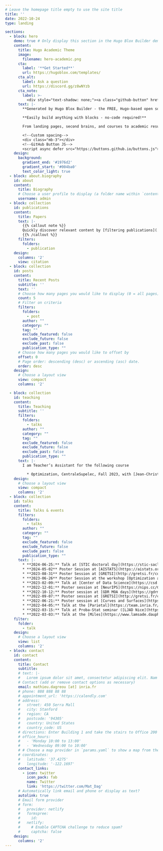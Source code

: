 ```yaml
---
# Leave the homepage title empty to use the site title
title: ''
date: 2022-10-24
type: landing

sections:
  - block: hero
    demo: true # Only display this section in the Hugo Blox Builder demo site
    content:
      title: Hugo Academic Theme
      image:
        filename: hero-academic.png
      cta:
        label: '**Get Started**'
        url: https://hugoblox.com/templates/
      cta_alt:
        label: Ask a question
        url: https://discord.gg/z8wNYzb
      cta_note:
        label: >-
          <div style="text-shadow: none;"><a class="github-button" href="https://github.com/HugoBlox/hugo-blox-builder" data-icon="octicon-star" data-size="large" data-show-count="true" aria-label="Star">Star Hugo Blox Builder</a></div><div style="text-shadow: none;"><a class="github-button" href="https://github.com/HugoBlox/theme-academic-cv" data-icon="octicon-star" data-size="large" data-show-count="true" aria-label="Star">Star the Academic template</a></div>
      text: |-
        **Generated by Hugo Blox Builder - the FREE, Hugo-based open source website builder trusted by 500,000+ sites.**

        **Easily build anything with blocks - no-code required!**

        From landing pages, second brains, and courses to academic resumés, conferences, and tech blogs.

        <!--Custom spacing-->
        <div class="mb-3"></div>
        <!--GitHub Button JS-->
        <script async defer src="https://buttons.github.io/buttons.js"></script>
    design:
      background:
        gradient_end: '#1976d2'
        gradient_start: '#004ba0'
        text_color_light: true
  - block: about.biography
    id: about
    content:
      title: Biography
      # Choose a user profile to display (a folder name within `content/authors/`)
      username: admin
  - block: collection
    id: publications
    content:
      title: Papers
      text: |-
        {{% callout note %}}
        Quickly discover relevant content by [filtering publications](./publication/).
        {{% /callout %}}
      filters:
        folders:
          - publication
    design:
      columns: '2'
      view: citation
  - block: collection
    id: posts
    content:
      title: Recent Posts
      subtitle: ''
      text: ''
      # Choose how many pages you would like to display (0 = all pages)
      count: 5
      # Filter on criteria
      filters:
        folders:
          - post
        author: ""
        category: ""
        tag: ""
        exclude_featured: false
        exclude_future: false
        exclude_past: false
        publication_type: ""
      # Choose how many pages you would like to offset by
      offset: 0
      # Page order: descending (desc) or ascending (asc) date.
      order: desc
    design:
      # Choose a layout view
      view: compact
      columns: '2'

  - block: collection
    id: teaching
    content:
      title: Teaching
      subtitle: ''
      filters:
        folders:
          - talks
        author: ""
        category: ""
        tag: ""
        exclude_featured: false
        exclude_future: false
        exclude_past: false
        publication_type: ""
      text: |- 
        I am Teacher’s Assistant for the following course

          * Optimization, CentraleSupelec, Fall 2023, with [Jean-Christophe Pesquet](https://jc.pesquet.eu/) and [Giorgio Valmorbida](https://l2s.centralesupelec.fr/u/valmorbida-giorgio/)
    design:
      # Choose a layout view
      view: compact
      columns: '2'
  - block: collection
    id: talks
    content:
      title: Talks & events
      filters:
        folders:
          - talks
        author: ""
        category: ""
        tag: ""
        exclude_featured: false
        exclude_future: false
        exclude_past: false
        publication_type: ""
      text: |- 
        * **2024-06-25:** Talk at [STIC doctoral day](https://stic-saclay24.sciencesconf.org/resource/page/id/1) (Gif-sur-Yvette): *A framework for bilevel optimization that enables stochastic and global variance reduction algorithms*
        * **2024-05-02** Poster Session at [AISTATS](https://aistats.org/aistats2024/) (Valencia): *A lower bound a near-optimal algorithm for bilevel empirical risk minimization*
        * **2023-08-31** Poster Session at [GRETSI](http://gretsi.fr/colloque2023/) (Grenoble): *A lower bound a near-optimal algorithm for bilevel empirical risk minimization*
        * **2023-06-26** Poster Session at the workshop [Optimization and machine learning](https://aniti.univ-toulouse.fr/2023/05/16/aniti-et-prairie-vous-invitent-a-un-workshop-optimisation/) (Toulouse): *A lower bound a near-optimal algorithm for bilevel empirical risk minimization*
        * **2023-02-09:** Talk at [Center of Data Science](https://csd.ens.psl.eu/) (ENS): *A framework for bilevel optimization that enables stochastic and global variance reduction algorithms*
        * **2022-12-01:** Poster session at [NeurIPS](https://nips.cc/Conferences/2022) (New-Orleans): *A framework for bilevel optimization that enables stochastic and global variance reduction algorithms*
        * **2022-10-12:** Poster session at [GDR MOA days](https://gdrmoa.math.cnrs.fr/activites-journees-annuelles-2022-du-gdr-moa/) (Nice): *A framework for bilevel optimization that enables stochastic and global variance reduction algorithms*
        * **2022-09-07:** Poster session at [GRETSI](http://gretsi.fr/colloque2022/) (Nancy): *A framework for bilevel optimization that enables stochastic and global variance reduction algorithms*
        * **2022-06-21:** Poster session at [Curves and Surfaces](https://cs2022.sciencesconf.org/) (Arcachon): *A framework for bilevel optimization that enables stochastic and global variance reduction algorithms*
        * **2022-04-05:** Talk at the [Parietal](https://team.inria.fr/parietal/) seminar: *A framework for bilevel optimization that enables stochastic and global variance reduction algorithms*
        * **2022-03-15:** Talk at Proba-Stat seminar ([LJAD Nice](https://math.unice.fr/index.html)): *A framework for bilevel optimization that enables stochastic and global variance reduction algorithms*
        * **2022-03-03:** Talk at the [Miles](https://www.lamsade.dauphine.fr/wp/miles/) team seminar (LAMSADE): *A framework for bilevel optimization that enables stochastic and global variance reduction algorithms*
    filter:
      folder:
        - talk
    design:
      # Choose a layout view
      view: list
      columns: '2'
  - block: contact
    id: contact
    content:
      title: Contact
      subtitle:
      # text: |-
      #   Lorem ipsum dolor sit amet, consectetur adipiscing elit. Nam mi diam, venenatis ut magna et, vehicula efficitur enim.
      # Contact (add or remove contact options as necessary)
      email: mathieu.dagreou [at] inria.fr
      # phone: 888 888 88 88
      # appointment_url: 'https://calendly.com'
      # address:
      #   street: 450 Serra Mall
      #   city: Stanford
      #   region: CA
      #   postcode: '94305'
      #   country: United States
      #   country_code: US
      # directions: Enter Building 1 and take the stairs to Office 200 on Floor 2
      # office_hours:
      #   - 'Monday 10:00 to 13:00'
      #   - 'Wednesday 09:00 to 10:00'
      # # Choose a map provider in `params.yaml` to show a map from these coordinates
      # coordinates:
      #   latitude: '37.4275'
      #   longitude: '-122.1697'  
      contact_links:
        - icon: twitter
          icon_pack: fab
          name: Twitter
          link: 'https://twitter.com/Mat_Dag'
      # Automatically link email and phone or display as text?
      autolink: true
      # Email form provider
      # form:
      #   provider: netlify
      #   formspree:
      #     id:
      #   netlify:
      #     # Enable CAPTCHA challenge to reduce spam?
      #     captcha: false
    design:
      columns: '2'
---
```

